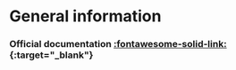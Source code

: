 # General information

### **Official documentation** [:fontawesome-solid-link:](https://laravel.com/docs/10.x){:target="_blank"}
